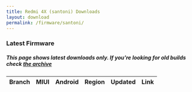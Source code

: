 ```yaml
---
title: Redmi 4X (santoni) Downloads
layout: download
permalink: /firmware/santoni/
---
```


### Latest Firmware
##### This page shows latest downloads only. If you're looking for old builds check [the archive](/archive/firmware/santoni/)


<div class="table-responsive-md" style="margin-top: 25px;">
<table id="firmware" class="compact table table-striped table-hover table-sm">
    <thead class="thead-dark">
        <tr>
            <th>Branch</th>
            <th>MIUI</th>
            <th>Android</th>
            <th>Region</th>
            <th>Updated</th>
            <th>Link</th>
        </tr>
    </thead>
    <script>loadFirmwareDownloads('santoni', 'latest')</script>
</table>
</div>
